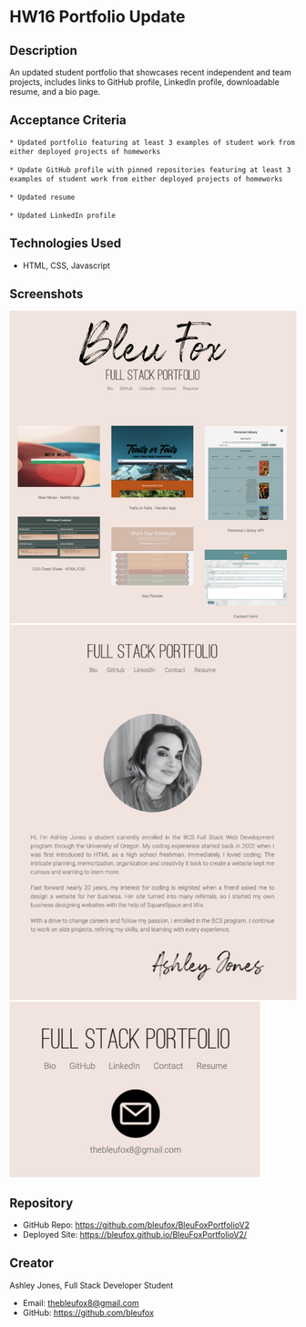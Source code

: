 # HW16 Portfolio Update

## Description
An updated student portfolio that showcases recent independent and team projects, includes links to GitHub profile, LinkedIn profile, downloadable resume, and a bio page.

## Acceptance Criteria
```
* Updated portfolio featuring at least 3 examples of student work from either deployed projects of homeworks

* Update GitHub profile with pinned repositories featuring at least 3 examples of student work from either deployed projects of homeworks

* Updated resume

* Updated LinkedIn profile
```

## Technologies Used
* HTML, CSS, Javascript

## Screenshots
![Homepage](/images/homepage.png)
![Bio](/images/bio.png)
![Contact](/images/contact-screenshot.png)

## Repository
* GitHub Repo: https://github.com/bleufox/BleuFoxPortfolioV2
* Deployed Site: https://bleufox.github.io/BleuFoxPortfolioV2/

## Creator
Ashley Jones, Full Stack Developer Student
* Email: thebleufox8@gmail.com
* GitHub: https://github.com/bleufox